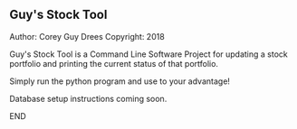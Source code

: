 Guy's Stock Tool
---------------
Author: Corey Guy Drees
Copyright: 2018

Guy's Stock Tool is a Command Line Software Project for updating a stock portfolio and printing the current status of that portfolio.

Simply run the python program and use to your advantage!

Database setup instructions coming soon.

END

